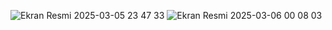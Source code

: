 ![Ekran Resmi 2025-03-05 23 47 33](https://github.com/user-attachments/assets/90028a96-6bde-4cd9-9319-f39707275d60)
![Ekran Resmi 2025-03-06 00 08 03](https://github.com/user-attachments/assets/e86bd6e5-2729-4163-98c7-a430f60d98f0)
